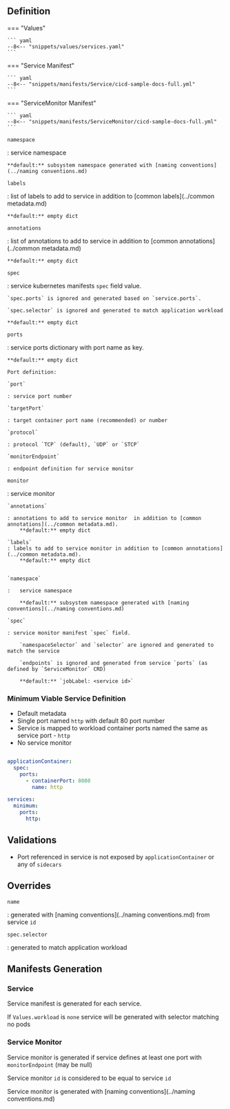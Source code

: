 ## Definition



=== "Values"

    ``` yaml
    --8<-- "snippets/values/services.yaml"
    ```

=== "Service Manifest"

    ``` yaml
    --8<-- "snippets/manifests/Service/cicd-sample-docs-full.yml"
    ```

=== "ServiceMonitor Manifest"

    ``` yaml
    --8<-- "snippets/manifests/ServiceMonitor/cicd-sample-docs-full.yml"
    ```


`namespace`

:   service namespace

    **default:** subsystem namespace generated with [naming conventions](../naming conventions.md)

`labels`

:   list of labels to add to service in addition to [common labels](../common metadata.md)

    **default:** empty dict

`annotations`

:   list of annotations to add to service in addition to [common annotations](../common metadata.md)

    **default:** empty dict

`spec`

:   service kubernetes manifests `spec` field value. 
    
    `spec.ports` is ignored and generated based on `service.ports`. 
    
    `spec.selector` is ignored and generated to match application workload

    **default:** empty dict


`ports`

:   service ports dictionary with port name as key. 

    **default:** empty dict

    Port definition: 

    `port` 
    
    : service port number

    `targetPort` 

    : target container port name (recommended) or number

    `protocol` 
    
    : protocol `TCP` (default), `UDP` or `STCP`

    `monitorEndpoint` 
    
    : endpoint definition for service monitor 


`monitor`

: service monitor

    `annotations` 
    
    : annotations to add to service monitor  in addition to [common annotations](../common metadata.md).  
        **default:** empty dict
    
    `labels`  
    : labels to add to service monitor in addition to [common annotations](../common metadata.md).  
        **default:** empty dict


    `namespace`

    :   service namespace

        **default:** subsystem namespace generated with [naming conventions](../naming conventions.md)

    `spec` 
    
    : service monitor manifest `spec` field. 
        
        `namespaceSelector` and `selector` are ignored and generated to match the service

        `endpoints` is ignored and generated from service `ports` (as defined by `ServiceMonitor` CRD)

        **default:** `jobLabel: <service id>`


### Minimum Viable Service Definition

- Default metadata
- Single port named `http` with  default 80 port number 
- Service is mapped to workload container ports named the same as service port - `http`      
- No service monitor

``` yaml

applicationContainer:
  spec:
    ports:
      - containerPort: 8080
        name: http  

services:
  minimum: 
    ports:
      http:
```

## Validations

- Port referenced in service is not exposed by `applicationContainer` or any of `sidecars`

## Overrides

`name`

:   generated with [naming conventions](../naming conventions.md) from service `id`

`spec.selector`

:   generated to match application workload


## Manifests Generation 


### Service

Service manifest is generated for each service. 

If `Values.workload` is `none` service will be generated with selector matching no pods 

### Service Monitor

Service monitor is generated if service defines at least one port with `monitorEndpoint` (may be null)

Service monitor `id` is considered to be equal to service `id`

Service monitor is generated with [naming conventions](../naming conventions.md) 


 